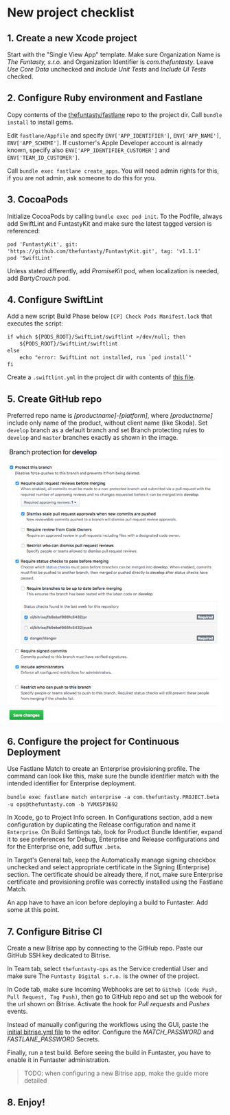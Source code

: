 # New project checklist

## 1. Create a new Xcode project

Start with the "Single View App" template. Make sure Organization Name is *The Funtasty, s.r.o.* and Organization Identifier is *com.thefuntasty*. Leave *Use Core Data* unchecked and *Include Unit Tests* and *Include UI Tests* checked.

## 2. Configure Ruby environment and Fastlane

Copy contents of the [thefuntasty/fastlane](https://github.com/thefuntasty/fastlane) repo to the project dir. Call `bundle install` to install gems. 

Edit `fastlane/Appfile` and specify `ENV['APP_IDENTIFIER']`, `ENV['APP_NAME']`, `ENV['APP_SCHEME']`. If customer's Apple Developer account is already known, specify also `ENV['APP_IDENTIFIER_CUSTOMER']` and `ENV['TEAM_ID_CUSTOMER']`.

Call `bundle exec fastlane create_apps`. You will need admin rights for this, if you are not admin, ask someone to do this for you.

## 3. CocoaPods

Initialize CocoaPods by calling `bundle exec pod init`. To the Podfile, always add  SwiftLint and FuntastyKit and make sure the latest tagged version is referenced:
 
```
pod 'FuntastyKit', git: 'https://github.com/thefuntasty/FuntastyKit.git', tag: 'v1.1.1'
pod 'SwiftLint'
```
	
Unless stated differently, add *PromiseKit* pod, when localization is needed, add *BartyCrouch* pod.

## 4. Configure SwiftLint

Add a new script Build Phase below `[CP] Check Pods Manifest.lock` that executes the script:

```
if which ${PODS_ROOT}/SwiftLint/swiftlint >/dev/null; then
    ${PODS_ROOT}/SwiftLint/swiftlint
else
    echo "error: SwiftLint not installed, run `pod install`"
fi
```

Create a `.swiftlint.yml` in the project dir with contents of [this file](.swiftlint.yml).

## 5. Create GitHub repo

Preferred repo name is *[productname]-[platform]*, where *[productname]* include only name of the product, without client name (like Skoda). Set `develop` branch as a default branch and set Branch protecting rules to `develop` and `master` branches exactly as shown in the image.

![](attachments/GitHub_config.png)

## 6. Configure the project for Continuous Deployment

Use Fastlane Match to create an Enterprise provisioning profile. The command can look like this, make sure the bundle identifier match with the intended identifier for Enterprise deployment.

`bundle exec fastlane match enterprise -a com.thefuntasty.PROJECT.beta -u ops@thefuntasty.com -b YVMX5P3692`

In Xcode, go to Project Info screen. In Configurations section, add a new configuration by duplicating the Release configuration and name it `Enterprise`. On Build Settings tab, look for Product Bundle Identifier, expand it to see preferences for Debug, Enterprise and Release configurations and for the Enterprise one, add suffux `.beta`.

In Target's General tab, keep the Automatically manage signing checkbox unchecked and select appropriate certificate in the Signing (Enterprise) section. The certificate should be already there, if not, make sure Enterprise certificate and provisioning profile was correctly installed using the Fastlane Match.

An app have to have an icon before deploying a build to Funtaster. Add some at this point.

## 7. Configure Bitrise CI

Create a new Bitrise app by connecting to the GitHub repo. Paste our GitHub SSH key dedicated to Bitrise. 

In Team tab, select `thefuntasty-ops` as the Service credential User and make sure The `Funtasty Digital s.r.o.` is the owner of the project.

In Code tab, make sure Incoming Webhooks are set to `Github (Code Push, Pull Request, Tag Push)`, then go to GitHub repo and set up the webook for the url shown on Bitrise. Activate the hook for *Pull requests* and *Pushes* events.

Instead of manually configuring the workflows using the GUI, paste the [initial bitrise.yml file](https://wiki.thefuntasty.com/doku.php?id=ios:bitrise) to the editor. Configure the *MATCH_PASSWORD* and *FASTLANE_PASSWORD* Secrets.

Finally, run a test build. Before seeing the build in Funtaster, you have to enable it in Funtaster administration.

> TODO: when configuring a new Bitrise app, make the guide more detailed

## 8. Enjoy!